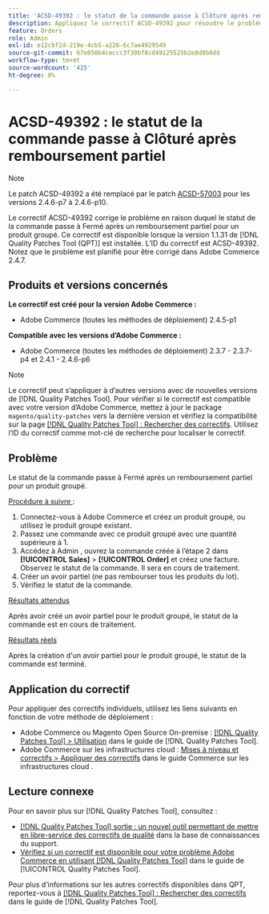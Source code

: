 ```yaml
---
title: 'ACSD-49392 : le statut de la commande passe à Clôturé après remboursement partiel'
description: Appliquez le correctif ACSD-49392 pour résoudre le problème Adobe Commerce où le statut de la commande passe à fermé après un remboursement partiel pour un produit groupé.
feature: Orders
role: Admin
exl-id: e12cbf2d-219e-4cb5-a226-6c7ae4929549
source-git-commit: 67e050b4ceccc3f30bf8cd49125525b2e8d8b0dd
workflow-type: tm+mt
source-wordcount: '425'
ht-degree: 0%

---
```


# ACSD-49392 : le statut de la commande passe à Clôturé après remboursement partiel

>[!NOTE]
>
>Le patch ACSD-49392 a été remplacé par le patch [ACSD-57003](https://experienceleague.adobe.com/en/docs/commerce-operations/tools/quality-patches-tool/patches-available-in-qpt/v1-1-46/acsd-57003-order-status-changed-to-complete-instead-of-processing) pour les versions 2.4.6-p7 à 2.4.6-p10.

Le correctif ACSD-49392 corrige le problème en raison duquel le statut de la commande passe à Fermé après un remboursement partiel pour un produit groupé. Ce correctif est disponible lorsque la version 1.1.31 de [!DNL Quality Patches Tool (QPT)] est installée. L’ID du correctif est ACSD-49392. Notez que le problème est planifié pour être corrigé dans Adobe Commerce 2.4.7.

## Produits et versions concernés

**Le correctif est créé pour la version Adobe Commerce :**

* Adobe Commerce (toutes les méthodes de déploiement) 2.4.5-p1

**Compatible avec les versions d’Adobe Commerce :**

* Adobe Commerce (toutes les méthodes de déploiement) 2.3.7 - 2.3.7-p4 et 2.4.1 - 2.4.6-p6

>[!NOTE]
>
>Le correctif peut s’appliquer à d’autres versions avec de nouvelles versions de [!DNL Quality Patches Tool]. Pour vérifier si le correctif est compatible avec votre version d’Adobe Commerce, mettez à jour le package `magento/quality-patches` vers la dernière version et vérifiez la compatibilité sur la page [[!DNL Quality Patches Tool] : Rechercher des correctifs](https://experienceleague.adobe.com/tools/commerce-quality-patches/index.html). Utilisez l’ID du correctif comme mot-clé de recherche pour localiser le correctif.

## Problème

Le statut de la commande passe à Fermé après un remboursement partiel pour un produit groupé.

<u>Procédure à suivre </u> :

1. Connectez-vous à Adobe Commerce et créez un produit groupé, ou utilisez le produit groupé existant.
1. Passez une commande avec ce produit groupé avec une quantité supérieure à 1.
1. Accédez à Admin , ouvrez la commande créée à l’étape 2 dans **[!UICONTROL Sales]** > **[!UICONTROL Order]** et créez une facture. Observez le statut de la commande. Il sera en cours de traitement.
1. Créer un avoir partiel (ne pas rembourser tous les produits du lot).
1. Vérifiez le statut de la commande.

<u>Résultats attendus</u>

Après avoir créé un avoir partiel pour le produit groupé, le statut de la commande est en cours de traitement.

<u>Résultats réels</u>

Après la création d&#39;un avoir partiel pour le produit groupé, le statut de la commande est terminé.

## Application du correctif

Pour appliquer des correctifs individuels, utilisez les liens suivants en fonction de votre méthode de déploiement :

* Adobe Commerce ou Magento Open Source On-premise : [[!DNL Quality Patches Tool] > Utilisation](/help/tools/quality-patches-tool/usage.md) dans le guide de [!DNL Quality Patches Tool].
* Adobe Commerce sur les infrastructures cloud : [Mises à niveau et correctifs > Appliquer des correctifs](https://experienceleague.adobe.com/docs/commerce-cloud-service/user-guide/develop/upgrade/apply-patches.html) dans le guide Commerce sur les infrastructures cloud .

## Lecture connexe

Pour en savoir plus sur [!DNL Quality Patches Tool], consultez :

* [[!DNL Quality Patches Tool] sortie : un nouvel outil permettant de mettre en libre-service des correctifs de qualité](https://experienceleague.adobe.com/en/docs/commerce-knowledge-base/kb/announcements/commerce-announcements/magento-quality-patches-released-new-tool-to-self-serve-quality-patches) dans la base de connaissances du support.
* [Vérifiez si un correctif est disponible pour votre problème Adobe Commerce en utilisant [!DNL Quality Patches Tool]](/help/tools/quality-patches-tool/patches-available-in-qpt/check-patch-for-magento-issue-with-magento-quality-patches.md) dans le guide de [!UICONTROL Quality Patches Tool].


Pour plus d’informations sur les autres correctifs disponibles dans QPT, reportez-vous à [[!DNL Quality Patches Tool] : Rechercher des correctifs](https://experienceleague.adobe.com/tools/commerce-quality-patches/index.html) dans le guide de [!DNL Quality Patches Tool].
